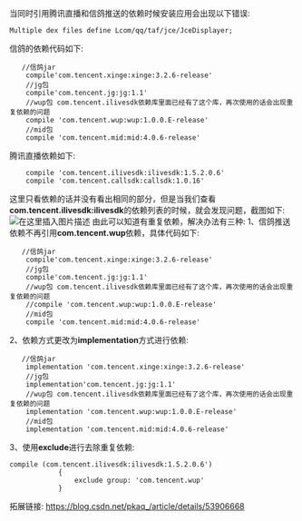 
当同时引用腾讯直播和信鸽推送的依赖时候安装应用会出现以下错误:
```
Multiple dex files define Lcom/qq/taf/jce/JceDisplayer;
```
信鸽的依赖代码如下:
```
   //信鸽jar
    compile'com.tencent.xinge:xinge:3.2.6-release'
    //jg包
    compile'com.tencent.jg:jg:1.1'
    //wup包 com.tencent.ilivesdk依赖库里面已经有了这个库，再次使用的话会出现重复依赖的问题
    compile 'com.tencent.wup:wup:1.0.0.E-release'
    //mid包
    compile 'com.tencent.mid:mid:4.0.6-release'
```
腾讯直播依赖如下:
```
    compile 'com.tencent.ilivesdk:ilivesdk:1.5.2.0.6'
    compile 'com.tencent.callsdk:callsdk:1.0.16'
```
这里只看依赖的话并没有看出相同的部分，但是当我们查看**com.tencent.ilivesdk:ilivesdk**的依赖列表的时候，就会发现问题，截图如下:
![在这里插入图片描述](https://img-blog.csdn.net/20181012180619512?watermark/2/text/aHR0cHM6Ly9ibG9nLmNzZG4ubmV0L01yX1Rvbnk=/font/5a6L5L2T/fontsize/400/fill/I0JBQkFCMA==/dissolve/70)
由此可以知道有重复依赖，解决办法有三种:
1、信鸽推送依赖不再引用**com.tencent.wup**依赖，具体代码如下:
```
   //信鸽jar
    compile'com.tencent.xinge:xinge:3.2.6-release'
    //jg包
    compile'com.tencent.jg:jg:1.1'
    //wup包 com.tencent.ilivesdk依赖库里面已经有了这个库，再次使用的话会出现重复依赖的问题
    //compile 'com.tencent.wup:wup:1.0.0.E-release'
    //mid包
    compile 'com.tencent.mid:mid:4.0.6-release'
```
2、依赖方式更改为**implementation**方式进行依赖:
```
   //信鸽jar
    implementation 'com.tencent.xinge:xinge:3.2.6-release'
    //jg包
    implementation'com.tencent.jg:jg:1.1'
    //wup包 com.tencent.ilivesdk依赖库里面已经有了这个库，再次使用的话会出现重复依赖的问题
    implementation 'com.tencent.wup:wup:1.0.0.E-release'
    //mid包
    implementation 'com.tencent.mid:mid:4.0.6-release'
```
3、使用**exclude**进行去除重复依赖:
```
compile (com.tencent.ilivesdk:ilivesdk:1.5.2.0.6')
            {
                exclude group: 'com.tencent.wup'
            }
```
拓展链接:
https://blog.csdn.net/pkaq_/article/details/53906668
